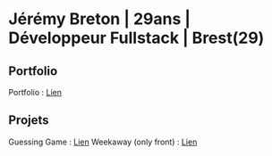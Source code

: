 # Jérémy Breton | 29ans | Développeur Fullstack | Brest(29) #

## Portfolio 
Portfolio : [Lien](https://portfolio-jeremy-breton.netlify.app/)

## Projets
Guessing Game :  [Lien](https://guessinggame-jeremybreton.netlify.app/)
Weekaway (only front) : [Lien](https://weekaway-front.netlify.app/)
